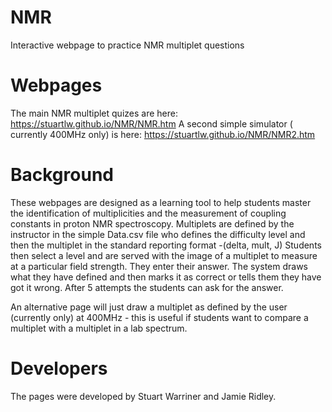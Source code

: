 # NMR
Interactive webpage to practice NMR multiplet questions
# Webpages
The main NMR multiplet quizes are here: https://stuartlw.github.io/NMR/NMR.htm
A second simple simulator ( currently 400MHz only) is here: https://stuartlw.github.io/NMR/NMR2.htm

# Background
These webpages are designed as a learning tool to help students master the identification of multiplicities and the measurement of coupling constants in proton NMR spectroscopy.
Multiplets are defined by the instructor in the simple Data.csv file who defines the difficulty level and then the multiplet in the standard reporting format -(delta, mult, J)
Students then select a level and are served with the image of a multiplet to measure at a particular field strength.  They enter their answer.  The system draws what they have defined and then marks it as correct or tells them they have got it wrong.  After 5 attempts the students can ask for the answer.

An alternative page will just draw a multiplet as defined by the user (currently only) at 400MHz - this is useful if students want to compare a multiplet with a multiplet in a lab spectrum.

# Developers
The pages were developed by Stuart Warriner and Jamie Ridley.
